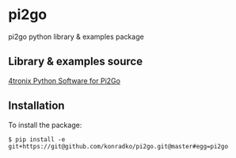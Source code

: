 # pi2go
pi2go python library & examples package


## Library & examples source
[4tronix Python Software for Pi2Go](http://4tronix.co.uk/blog/?p=475)


## Installation
To install the package:

    $ pip install -e git+https://git@github.com/konradko/pi2go.git@master#egg=pi2go

